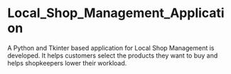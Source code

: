 # Local_Shop_Management_Application
A Python and Tkinter based application for Local Shop Management is developed. It helps customers select the products they want to buy and helps shopkeepers lower their workload. 
